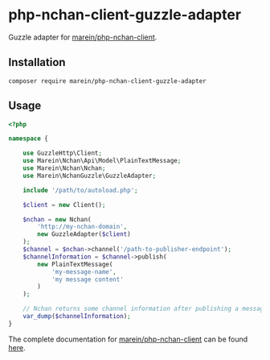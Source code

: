 # php-nchan-client-guzzle-adapter

Guzzle adapter for [marein/php-nchan-client](https://github.com/marein/php-nchan-client).

## Installation

```
composer require marein/php-nchan-client-guzzle-adapter
```

## Usage

```php
<?php

namespace {

    use GuzzleHttp\Client;
    use Marein\Nchan\Api\Model\PlainTextMessage;
    use Marein\Nchan\Nchan;
    use Marein\NchanGuzzle\GuzzleAdapter;

    include '/path/to/autoload.php';

    $client = new Client();

    $nchan = new Nchan(
        'http://my-nchan-domain',
        new GuzzleAdapter($client)
    );
    $channel = $nchan->channel('/path-to-publisher-endpoint');
    $channelInformation = $channel->publish(
        new PlainTextMessage(
            'my-message-name',
            'my message content'
        )
    );

    // Nchan returns some channel information after publishing a message.
    var_dump($channelInformation);
}
```

The complete documentation for [marein/php-nchan-client](https://github.com/marein/php-nchan-client) can be found
[here](https://github.com/marein/php-nchan-client).
